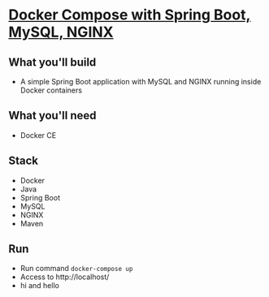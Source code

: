 # [Docker Compose with Spring Boot, MySQL, NGINX](https://hellokoding.com/docker-compose-with-spring-boot-mysql-nginx/)

## What you'll build
- A simple Spring Boot application with MySQL and NGINX running inside Docker containers

## What you'll need
- Docker CE

## Stack
- Docker
- Java
- Spring Boot
- MySQL
- NGINX
- Maven

## Run
- Run command `docker-compose up`
- Access to http://localhost/
- hi and hello

